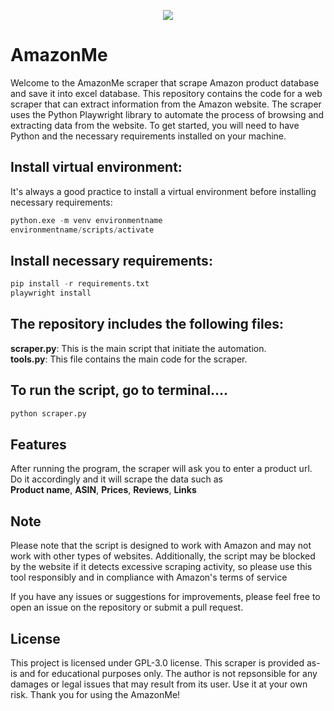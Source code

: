 <p align='center'>
  <a href='https://www.amazon.com'><img src='https://m.media-amazon.com/images/I/31%2BDgxPWXtL._SR80,60_.jpg'></a>
</p>


# AmazonMe
Welcome to the AmazonMe scraper that scrape Amazon product database and save it into excel database. This repository contains the code for a web scraper that can extract information from the Amazon website. The scraper uses the Python Playwright library to automate the process of browsing and extracting data from the website.
To get started, you will need to have Python and the necessary requirements installed on your machine.

## Install virtual environment:
It's always a good practice to install a virtual environment before installing necessary requirements:
```python
python.exe -m venv environmentname
environmentname/scripts/activate
```

## Install necessary requirements:
```python
pip install -r requirements.txt
playwright install
```

## The repository includes the following files:
**scraper.py**: This is the main script that initiate the automation.<br>
**tools.py**: This file contains the main code for the scraper.

## To run the script, go to terminal....
```python
python scraper.py
```

## Features
After running the program, the scraper will ask you to enter a product url. Do it accordingly and it will scrape the data such as<br>
**Product name**, **ASIN**, **Prices**, **Reviews**, **Links**

## Note
Please note that the script is designed to work with Amazon and may not work with other types of websites. Additionally, the script may be blocked by the website if it detects excessive scraping activity, so please use this tool responsibly and in compliance with Amazon's terms of service

If you have any issues or suggestions for improvements, please feel free to open an issue on the repository or submit a pull request.

## License
This project is licensed under GPL-3.0 license. This scraper is provided as-is and for educational purposes only. The author is not repsonsible for any damages or legal issues that may result from its user. Use it at your own risk. Thank you for using the AmazonMe!


